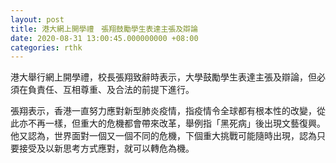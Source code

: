 ```yaml
---
layout: post
title: 港大網上開學禮　張翔鼓勵學生表達主張及辯論
date: 2020-08-31 13:00:45.000000000 +08:00
categories: rthk
---
```


港大舉行網上開學禮，校長張翔致辭時表示，大學鼓勵學生表達主張及辯論，但必須在負責任、互相尊重、及合法的前提下進行。

張翔表示，香港一直努力應對新型肺炎疫情，指疫情令全球都有根本性的改變，從此亦不再一樣，但重大的危機都會帶來改革，舉例指「黑死病」後出現文藝復興。他又認為，世界面對一個又一個不同的危機，下個重大挑戰可能隨時出現，認為只要接受及以新思考方式應對，就可以轉危為機。
